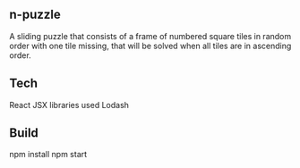 ## n-puzzle
A sliding puzzle that consists of a frame of numbered square tiles in random order with one tile missing, that will be solved when all tiles are in ascending order.

## Tech
React JSX
libraries used Lodash

## Build
npm install 
npm start

